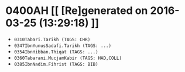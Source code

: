 # 0400AH [[ [Re]generated on 2016-03-25 (13:29:18) ]]

* `0310Tabari.Tarikh (TAGS: CHR)`
* `0347IbnYunusSadafi.Tarikh (TAGS: ...)`
* `0354IbnHibban.Thiqat (TAGS: ...)`
* `0360Tabarani.MucjamKabir (TAGS: HAD,COLL)`
* `0385IbnNadim.Fihrist (TAGS: BIB)`
